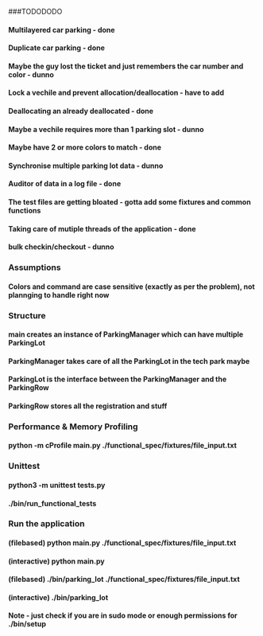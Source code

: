 ###TODODODO

#### Multilayered car parking - done
#### Duplicate car parking - done
#### Maybe the guy lost the ticket and just remembers the car number and color - dunno
#### Lock a vechile and prevent allocation/deallocation - have to add
#### Deallocating an already deallocated - done
#### Maybe a vechile requires more than 1 parking slot - dunno
#### Maybe have 2 or more colors to match - done
#### Synchronise multiple parking lot data - dunno
#### Auditor of data in a log file - done
#### The test files are getting bloated - gotta add some fixtures and common functions
#### Taking care of mutiple threads of the application - done
#### bulk checkin/checkout - dunno

### Assumptions
#### Colors and command are case sensitive (exactly as per the problem), not plannging to handle right now

### Structure
#### main creates an instance of ParkingManager which can have multiple ParkingLot 
#### ParkingManager takes care of all the ParkingLot in the tech park maybe
#### ParkingLot is the interface between the ParkingManager and the ParkingRow
#### ParkingRow stores all the registration and stuff

### Performance & Memory Profiling 
#### python -m cProfile main.py ./functional_spec/fixtures/file_input.txt

### Unittest 
#### python3 -m unittest tests.py
#### ./bin/run_functional_tests

### Run the application
#### (filebased) python main.py ./functional_spec/fixtures/file_input.txt
#### (interactive) python main.py
#### (filebased) ./bin/parking_lot ./functional_spec/fixtures/file_input.txt
#### (interactive) ./bin/parking_lot

#### Note - just check if you are in sudo mode or enough permissions for ./bin/setup